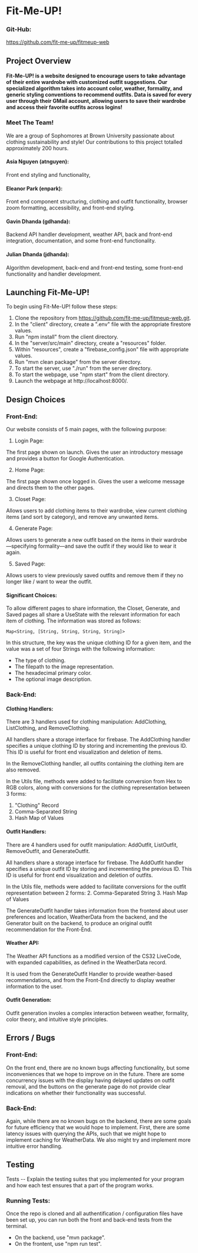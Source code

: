 # Fit-Me-UP!

### Git-Hub:
https://github.com/fit-me-up/fitmeup-web

## Project Overview
#### Fit-Me-UP! is a website designed to encourage users to take advantage of their entire wardrobe with customized outfit suggestions. Our specialized algorithm takes into account color, weather, formality, and generic styling conventions to recommend outfits. Data is saved for every user through their GMail account, allowing users to save their wardrobe and access their favorite outfits across logins! 

### Meet The Team!

We are a group of Sophomores at Brown University passionate about clothing sustainability and style! Our contributions to this project totalled approximately 200 hours. 
#### Asia Nguyen (atnguyen):
Front end styling and functionality, 

#### Eleanor Park (enpark):
Front end component structuring, clothing and outfit functionality, browser zoom formatting, accessibility, and front-end styling.

#### Gavin Dhanda (gdhanda):
Backend API handler development, weather API, back and front-end integration, documentation, and some front-end functionality.

#### Julian Dhanda (jdhanda):
Algorithm development, back-end and front-end testing, some front-end functionality and handler development.

## Launching Fit-Me-UP!
To begin using Fit-Me-UP! follow these steps:

1. Clone the repository from https://github.com/fit-me-up/fitmeup-web.git.
2. In the "client" directory, create a ".env" file with the appropriate firestore values.
3. Run "npm install" from the client directory.
4. In the "server/src/main" directory, create a "resources" folder.
5. Within "resources", create a "firebase_config.json" file with appropriate values.
6. Run "mvn clean package" from the server directory.
7. To start the server, use "./run" from the server directory.
8. To start the webpage, use "npm start" from the client directory.
9. Launch the webpage at http://localhost:8000/.

## Design Choices

### Front-End:

Our website consists of 5 main pages, with the following purpose:

1. Login Page:

The first page shown on launch. Gives the user an introductory message and provides a button for Google Authentication.

2. Home Page: 

The first page shown once logged in. Gives the user a welcome message and directs them to the other pages.


3. Closet Page:

Allows users to add clothing items to their wardrobe, view current clothing items (and sort by category), and remove any unwanted items.

4. Generate Page:

Allows users to generate a new outfit based on the items in their wardrobe—specifying formality—and save the outfit if they would like to wear it again.

5. Saved Page:

Allows users to view previously saved outfits and remove them if they no longer like / want to wear the outfit.

#### Significant Choices:
To allow different pages to share information, the Closet, Generate, and Saved pages all share a UseState with the relevant information for each item of clothing. The information was stored as follows:

    Map<String, [String, String, String, String]>

In this structure, the key was the unique clothing ID for a given item, and the value was a set of four Strings with the following information:

- The type of clothing.
- The filepath to the image representation.
- The hexadecimal primary color.
- The optional image description.

### Back-End:
#### Clothing Handlers:
There are 3 handlers used for clothing manipulation: AddClothing, ListClothing, and RemoveClothing.

All handlers share a storage interface for firebase. The AddClothing handler specifies a unique clothing ID by storing and incrementing the previous ID. This ID is useful for front end visualization and deletion of items. 

In the RemoveClothing handler, all outfits containing the clothing item are also removed.

In the Utils file, methods were added to facilitate conversion from Hex to RGB colors, along with conversions for the clothing representation between 3 forms:
1. "Clothing" Record
2. Comma-Separated String
3. Hash Map of Values

#### Outfit Handlers:

There are 4 handlers used for outfit manipulation: AddOutfit, ListOutfit, RemoveOutfit, and GenerateOutfit.

All handlers share a storage interface for firebase. The AddOutfit handler specifies a unique outfit ID by storing and incrementing the previous ID. This ID is useful for front end visualization and deletion of outfits.

In the Utils file, methods were added to facilitate conversions for the outfit representation between 2 forms:
2. Comma-Separated String
3. Hash Map of Values

The GenerateOutfit handler takes information from the frontend about user preferences and location, WeatherData from the backend, and the Generator built on the backend, to produce an original outfit recommendation for the Front-End.

#### Weather API:

The Weather API functions as a modified version of the CS32 LiveCode, with expanded capabilities, as defined in the WeatherData record.

It is used from the GenerateOutfit Handler to provide weather-based recommendations, and from the Front-End directly to display weather information to the user.

#### Outfit Generation:
Outfit generation involes a complex interaction between weather, formality, color theory, and intuitive style principles.

## Errors / Bugs
### Front-End:
On the front end, there are no known bugs affecting functionality, but some inconveniences that we hope to improve on in the future. There are some concurrency issues with the display having delayed updates on outfit removal, and the buttons on the generate page do not provide clear indications on whether their functionality was successful.

### Back-End:
Again, while there are no known bugs on the backend, there are some goals for future efficiency that we would hope to implement. First, there are some latency issues with querying the APIs, such that we might hope to implement caching for WeatherData. We also might try and implement more intuitive error handling.

## Testing
Tests -- Explain the testing suites that you implemented for your program and how each test ensures that a part of the program works.

### Running Tests:
Once the repo is cloned and all authentification / configuration files have been set up, you can run both the front and back-end tests from the terminal. 

- On the backend, use "mvn package".
- On the frontent, use "npm run test".
